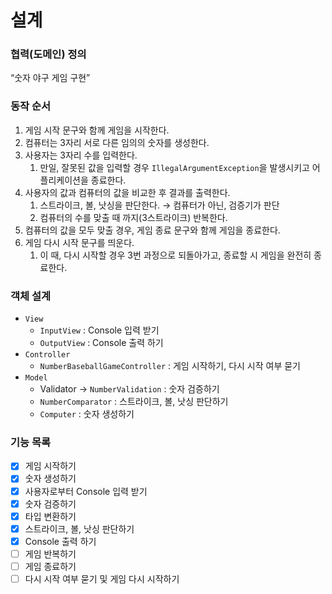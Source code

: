 # 설계
### 협력(도메인) 정의
“숫자 야구 게임 구현”

### 동작 순서
1. 게임 시작 문구와 함께 게임을 시작한다.
2. 컴퓨터는 3자리 서로 다른 임의의 숫자를 생성한다.
3. 사용자는 3자리 수를 입력한다.
    1. 만일, 잘못된 값을 입력할 경우 `IllegalArgumentException`을 발생시키고 어플리케이션을 종료한다.
4. 사용자의 값과 컴퓨터의 값을 비교한 후 결과를 출력한다.
    1. 스트라이크, 볼, 낫싱을 판단한다. → 컴퓨터가 아닌, 검증기가 판단
    2. 컴퓨터의 수를 맞출 때 까지(3스트라이크) 반복한다.
5. 컴퓨터의 값을 모두 맞출 경우, 게임 종료 문구와 함께 게임을 종료한다.
6. 게임 다시 시작 문구를 띄운다.
    1. 이 때, 다시 시작할 경우 3번 과정으로 되돌아가고, 종료할 시 게임을 완전히 종료한다.

### 객체 설계
- `View`
    - `InputView` : Console 입력 받기
    - `OutputView` : Console 출력 하기
- `Controller`
    - `NumberBaseballGameController` : 게임 시작하기, 다시 시작 여부 묻기
- `Model`
    - Validator → `NumberValidation` : 숫자 검증하기
    - `NumberComparator` : 스트라이크, 볼, 낫싱 판단하기
    - `Computer` : 숫자 생성하기

### 기능 목록

- [x] 게임 시작하기
- [x] 숫자 생성하기
- [x] 사용자로부터 Console 입력 받기
- [x] 숫자 검증하기
- [x] 타입 변환하기
- [x] 스트라이크, 볼, 낫싱 판단하기
- [x] Console 출력 하기
- [ ] 게임 반복하기
- [ ] 게임 종료하기
- [ ] 다시 시작 여부 묻기 및 게임 다시 시작하기